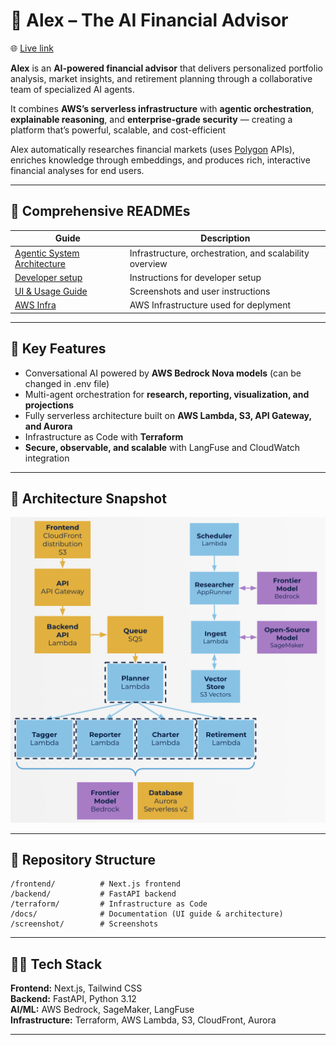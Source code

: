 # 🧠 Alex – The AI Financial Advisor  

🌐 [Live link](YOUR_LIVE_URL)

**Alex** is an **AI-powered financial advisor** that delivers personalized portfolio analysis, market insights, and retirement planning through a collaborative team of specialized AI agents.

It combines **AWS’s serverless infrastructure** with **agentic orchestration**, **explainable reasoning**, and **enterprise-grade security** — creating a platform that’s powerful, scalable, and cost-efficient

Alex automatically researches financial markets (uses [Polygon](https://polygon.io/) APIs), enriches knowledge through embeddings, and produces rich, interactive financial analyses for end users.

---

## 📘 Comprehensive READMEs

| Guide | Description |
|-------|-------------|
| [Agentic System Architecture](./docs/agentic_architecture.md) | Infrastructure, orchestration, and scalability overview |
| [Developer setup](./docs/dev_setup.md) | Instructions for developer setup |
| [UI & Usage Guide](./docs/ui_guide.md) | Screenshots and user instructions |
| [AWS Infra](./docs/architecture.md) | AWS Infrastructure used for deplyment|

---

## 🚀 Key Features
- Conversational AI powered by **AWS Bedrock Nova models** (can be changed in .env file)
- Multi-agent orchestration for **research, reporting, visualization, and projections**
- Fully serverless architecture built on **AWS Lambda, S3, API Gateway, and Aurora**
- Infrastructure as Code with **Terraform**
- **Secure, observable, and scalable** with LangFuse and CloudWatch integration

---

## 🧠 Architecture Snapshot
![Architecture](./screenshots/AWS%20Infra.png)

---

## 🧩 Repository Structure
```
/frontend/          # Next.js frontend
/backend/           # FastAPI backend
/terraform/         # Infrastructure as Code
/docs/              # Documentation (UI guide & architecture)
/screenshot/        # Screenshots
```

---
## 🧑‍💻 Tech Stack
**Frontend:** Next.js, Tailwind CSS  
**Backend:** FastAPI, Python 3.12  
**AI/ML:** AWS Bedrock, SageMaker, LangFuse  
**Infrastructure:** Terraform, AWS Lambda, S3, CloudFront, Aurora  

---



